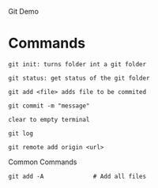 Git Demo

# Commands

```
git init: turns folder int a git folder

git status: get status of the git folder

git add <file> adds file to be commited

git commit -m "message"

clear to empty terminal

git log 

git remote add origin <url>

```
Common Commands
```
git add -A              # Add all files
```